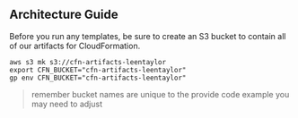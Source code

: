 ## Architecture Guide

Before you run any templates, be sure to create an S3 bucket to contain
all of our artifacts for CloudFormation.

```
aws s3 mk s3://cfn-artifacts-leentaylor
export CFN_BUCKET="cfn-artifacts-leentaylor"
gp env CFN_BUCKET="cfn-artifacts-leentaylor"
```

> remember bucket names are unique to the provide code example you may need to adjust

